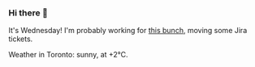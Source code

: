 ### Hi there :wave:

It's Wednesday! I'm probably working for [this bunch](https://github.com/kohofinancial), moving some Jira tickets.

Weather in Toronto: sunny, at +2°C.
